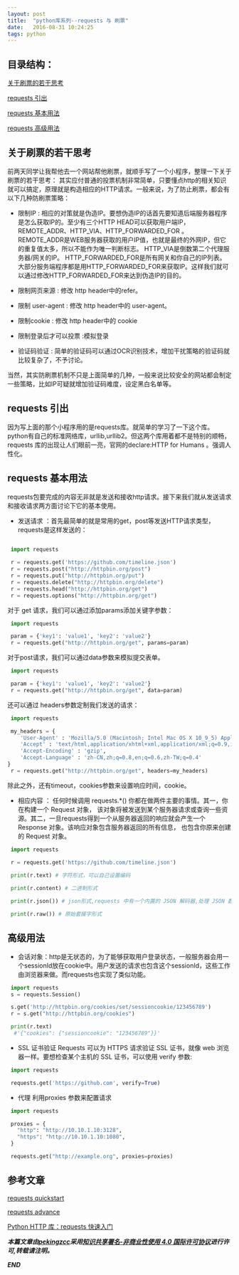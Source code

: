 ```yaml
---
layout: post
title:  "python库系列--requests 与 刷票"
date:   2016-08-31 10:24:25
tags: python
---
```


## 目录结构：

[关于刷票的若干思考 ](#A)

[requests 引出 ](#B)

[requests 基本用法](#C)

[requests 高级用法](#D)





<a name="A"></a>

## 关于刷票的若干思考

前两天同学让我帮他去一个网站帮他刷票，就顺手写了一个小程序，整理一下关于刷票的若干思考：
其实应付普通的投票机制非常简单，只要懂点http的相关知识就可以搞定，原理就是构造相应的HTTP请求。一般来说，为了防止刷票，都会有以下几种防刷票策略：
 
 - 限制IP : 相应的对策就是伪造IP。要想伪造IP的话首先要知道后端服务器程序是怎么获取IP的。至少有三个HTTP HEAD可以获取用户端IP，REMOTE_ADDR、HTTP_VIA、HTTP_FORWARDED_FOR 。REMOTE_ADDR是WEB服务器获取的用户IP值，也就是最终的外网IP，但它的重复值太多，所以不能作为唯一判断标志。 HTTP_VIA是倒数第二个代理服务器/网关的IP。 HTTP_FORWARDED_FOR是所有网关和你自己的IP列表。大部分服务端程序都是用HTTP_FORWARDED_FOR来获取IP。这样我们就可以通过修改HTTP_FORWARDED_FOR来达到伪造IP的目的。

 - 限制网页来源 : 修改 http header中的refer。

 - 限制 user-agent : 修改 http header中的 user-agent。

 - 限制cookie : 修改 http header中的 cookie

 - 限制登录后才可以投票 :模拟登录

 - 验证码验证 : 简单的验证码可以通过OCR识别技术，增加干扰策略的验证码就比较复杂了，不予讨论。

当然，其实防刷票机制不只是上面简单的几种，一般来说比较安全的网站都会制定一些策略，比如IP可疑就增加验证码难度，设定黑白名单等。


<a name="B"></a>

## requests 引出

因为写上面的那个小程序用的是requests库。就简单的学习了一下这个库。
python有自己的标准网络库，urllib,urllib2。但这两个库用着都不是特别的顺畅，requests 库的出现让人们眼前一亮，官网的declare:HTTP for Humans 。强调人性化。


<a name="C"></a>

## requests 基本用法

requests包要完成的内容无非就是发送和接收http请求。接下来我们就从发送请求和接收请求两方面讨论下它的基本使用。

 - 发送请求 ：首先最简单的就是常用的get，post等发送HTTP请求类型，requests是这样发送的：

```python
 
 import requests

 r = requests.get('https://github.com/timeline.json')
 r = requests.post("http://httpbin.org/post")
 r = requests.put("http://httpbin.org/put")
 r = requests.delete("http://httpbin.org/delete")
 r = requests.head("http://httpbin.org/get")
 r = requests.options("http://httpbin.org/get")

```

 对于 get 请求，我们可以通过添加params添加关键字参数：

```python
 import requests

 param = {'key1': 'value1', 'key2': 'value2'}
 r = requests.get("http://httpbin.org/get", params=param)

```

 对于post请求，我们可以通过data参数来模拟提交表单。

```python
 import requests

 param = {'key1': 'value1', 'key2': 'value2'}
 r = requests.get("http://httpbin.org/get", data=param)

```

 还可以通过 headers参数定制我们发送的请求：

```python
 import requests

 my_headers = {
    'User-Agent' : 'Mozilla/5.0 (Macintosh; Intel Mac OS X 10_9_5) AppleWebKit/537.36 (KHTML, like Gecko) Chrome/48.0.2564.116 Safari/537.36',
    'Accept' : 'text/html,application/xhtml+xml,application/xml;q=0.9,image/webp,*/*;q=0.8',
    'Accept-Encoding' : 'gzip',
    'Accept-Language' : 'zh-CN,zh;q=0.8,en;q=0.6,zh-TW;q=0.4'
}
 r = requests.get("http://httpbin.org/get", headers=my_headers)

```

 除此之外，还有timeout，cookies参数来设置响应时间，cookie。

 - 相应内容 ： 任何时候调用 requests.*() 你都在做两件主要的事情。其一，你在构建一个 Request 对象， 该对象将被发送到某个服务器请求或查询一些资源。其二，一旦requests得到一个从服务器返回的响应就会产生一个 Response 对象。该响应对象包含服务器返回的所有信息， 也包含你原来创建的 Request 对象。
 
```python
 import requests

 r = requests.get('https://github.com/timeline.json')
 
 print(r.text) # 字符形式，可以自己设置编码

 print(r.content) # 二进制形式

 print(r.json()) # json形式,requests 中有一个内置的 JSON 解码器,处理 JSON 数据。

 print(r.raw()) # 原始套接字形式
```


<a name="D"></a>

## 高级用法

 - 会话对象：http是无状态的，为了能够获取用户登录状态，一般服务器会用一个sessionId放在cookie中。用户发送的请求也包含这个sessionId，这些工作由浏览器来做。而requests也实现了类似功能。

```python
 import requests
 s = requests.Session()

 s.get('http://httpbin.org/cookies/set/sessioncookie/123456789')
 r = s.get("http://httpbin.org/cookies")

 print(r.text)
  #'{"cookies": {"sessioncookie": "123456789"}}'

```

 - SSL 证书验证
 Requests 可以为 HTTPS 请求验证 SSL 证书，就像 web 浏览器一样。要想检查某个主机的 SSL 证书，可以使用 verify 参数:

```python
 import requests

 requests.get('https://github.com', verify=True)

```

 - 代理 
 利用proxies 参数来配置请求 

```python
 import requests

 proxies = {
   "http": "http://10.10.1.10:3128",
   "https": "http://10.10.1.10:1080",
 }

 requests.get("http://example.org", proxies=proxies)

```



## 参考文章

[requests quickstart](http://docs.python-requests.org/zh_CN/latest/user/quickstart.html)

[requests advance ](http://docs.python-requests.org/zh_CN/latest/user/advanced.html)

[Python HTTP 库：requests 快速入门](http://liam0205.me/2016/02/27/The-requests-library-in-Python/)


***本篇文章由[pekingzcc](https://zhangchenchen.github.io/)采用[知识共享署名-非商业性使用 4.0 国际许可协议](https://creativecommons.org/licenses/by-nc-sa/4.0/)进行许可,转载请注明。***


 ***END***
